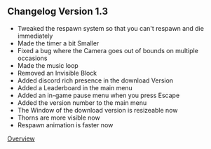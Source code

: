 ## Changelog Version 1.3

- Tweaked the respawn system so that you can't respawn and die immediately
- Made the timer a bit Smaller
- Fixed a bug where the Camera goes out of bounds on multiple occasions
- Made the music loop
- Removed an Invisible Block
- Added discord rich presence in the download Version
- Added a Leaderboard in the main menu
- Added an in-game pause menu when you press Escape
- Added the version number to the main menu
- The Window of the download version is resizeable now
- Thorns are more visible now
- Respawn animation is faster now

[Overview](./README.md)